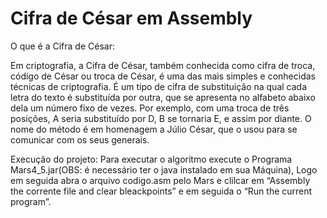 # Cifra de César em Assembly

O que é a Cifra de César:

Em criptografia, a Cifra de César, também conhecida como cifra de troca, código de César ou troca de César, é uma das mais simples e conhecidas técnicas de criptografia. É um tipo de cifra de substituição na qual cada letra do texto é substituída por outra, que se apresenta no alfabeto abaixo dela um número fixo de vezes. Por exemplo, com uma troca de três posições, A seria substituído por D, B se tornaria E, e assim por diante. O nome do método é em homenagem a Júlio César, que o usou para se comunicar com os seus generais.

Execução do projeto:
Para executar o algoritmo execute o Programa Mars4_5.jar(OBS: é necessário ter o java instalado em sua Máquina), Logo em seguida abra o arquivo codigo.asm pelo Mars e clilcar em “Assembly the corrente file and clear bleackpoints” e em seguida o “Run the current program”. 
